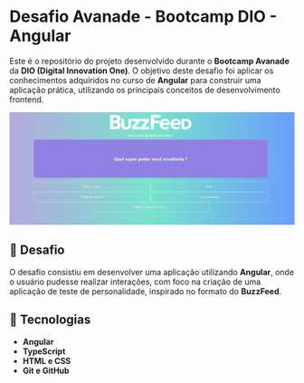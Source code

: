 # Desafio Avanade - Bootcamp DIO - Angular

Este é o repositório do projeto desenvolvido durante o **Bootcamp Avanade** da **DIO (Digital Innovation One)**. O objetivo deste desafio foi aplicar os conhecimentos adquiridos no curso de **Angular** para construir uma aplicação prática, utilizando os principais conceitos de desenvolvimento frontend.

![Projeto](https://github.com/ElizabethTerumi/angular-buzzfeed/blob/main/buzzfeed.png?raw=true)

## 🎯 Desafio

O desafio consistiu em desenvolver uma aplicação utilizando **Angular**, onde o usuário pudesse realizar interações, com foco na criação de uma aplicação de teste de personalidade, inspirado no formato do **BuzzFeed**.

## 🚀 Tecnologias 

- **Angular**
- **TypeScript**
- **HTML e CSS**
- **Git e GitHub**


